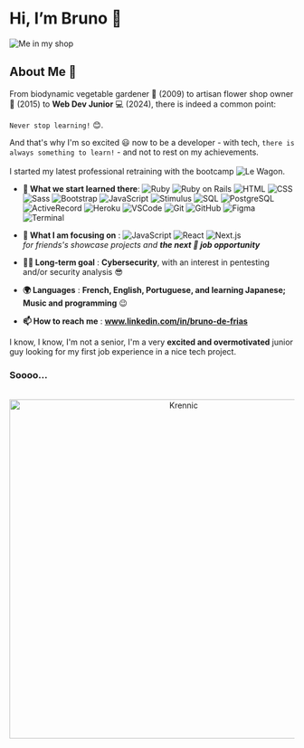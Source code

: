 # Hi, I’m Bruno 👋

![Me in my shop](https://media.licdn.com/dms/image/D5616AQEcS52fmt9Ahw/profile-displaybackgroundimage-shrink_350_1400/0/1712823314688?e=1721865600&v=beta&t=w29MS-tlAz37iwQmQHx77y1gSkO2yOzag8abGMvFvOY)

## About Me 🚀

From biodynamic vegetable gardener :carrot: (2009) to artisan flower shop owner :tulip: (2015) to **Web Dev Junior** :computer: (2024), there is indeed a common point:

`Never stop learning!` :blush:. 

And that's why I'm so excited :smiley: now to be a developer - with tech, `there is always something to learn!` - and not to rest on my achievements.  
<br>
I started my latest professional retraining with the bootcamp ![Le Wagon](https://www.lewagon.com/fr/web-development-course).

- **🌱 What we start learned there**:
![Ruby](https://img.shields.io/badge/-Ruby-CC342D?style=flat-square&logo=ruby&logoColor=black)
![Ruby on Rails](https://img.shields.io/badge/-Ruby_on_Rails-CC0000?style=flat-square&logo=ruby-on-rails&logoColor=white)
![HTML](https://img.shields.io/badge/-HTML-E34F26?style=flat-square&logo=html5&logoColor=white)
![CSS](https://img.shields.io/badge/-CSS-1572B6?style=flat-square&logo=css3&logoColor=white)
![Sass](https://img.shields.io/badge/-Sass-CC6699?style=flat-square&logo=sass&logoColor=white)
![Bootstrap](https://img.shields.io/badge/-Bootstrap-563D7C?style=flat-square&logo=bootstrap&logoColor=white)
![JavaScript](https://img.shields.io/badge/-JavaScript-F7DF1E?style=flat-square&logo=javascript&logoColor=black)
![Stimulus](https://img.shields.io/badge/-Stimulus-E55925?style=flat-square&logo=stimulus&logoColor=white)
![SQL](https://img.shields.io/badge/-SQL-003B57?style=flat-square&logo=sql&logoColor=white)
![PostgreSQL](https://img.shields.io/badge/-PostgreSQL-336791?style=flat-square&logo=postgresql&logoColor=white)
![ActiveRecord](https://img.shields.io/badge/-Active_Record-CC0000?style=flat-square&logo=ruby-on-rails&logoColor=white)
![Heroku](https://img.shields.io/badge/-Heroku-430098?style=flat-square&logo=heroku&logoColor=white)
![VSCode](https://img.shields.io/badge/-VSCode-007ACC?style=flat-square&logo=visual-studio-code&logoColor=white)
![Git](https://img.shields.io/badge/-Git-F05032?style=flat-square&logo=git&logoColor=white)
![GitHub](https://img.shields.io/badge/-GitHub-181717?style=flat-square&logo=github&logoColor=white)
![Figma](https://img.shields.io/badge/-Figma-F24E1E?style=flat-square&logo=figma&logoColor=white)
![Terminal](https://img.shields.io/badge/-Terminal-000000?style=flat-square&logo=windows-terminal&logoColor=white)

- **🔭 What I am focusing on** :
![JavaScript](https://img.shields.io/badge/-JavaScript-F7DF1E?style=flat-square&logo=javascript&logoColor=black)
![React](https://img.shields.io/badge/-React-61DAFB?style=flat-square&logo=react&logoColor=black)
![Next.js](https://img.shields.io/badge/-Next.js-000000?style=flat-square&logo=next.js&logoColor=white)  
    _for friends's showcase projects and **the next :mag_right: job opportunity**_
- **:technologist: Long-term goal** : **Cybersecurity**, with an interest in pentesting and/or security analysis :sunglasses:
- **🌍 Languages** : **French, English, Portuguese, and learning Japanese; Music and programming** :wink: 
- **📫 How to reach me** : **www.linkedin.com/in/bruno-de-frias**

I know, I know, I'm not a senior, I'm a very **excited and overmotivated** junior guy looking for my first job experience in a nice tech project.
### Soooo...  
<br>
<div align="center">    
    <img src="https://media1.tenor.com/m/I6iGTm0JKCAAAAAC/star-wars-rogue-one.gif" alt="Krennic" width="600" />
</div>
